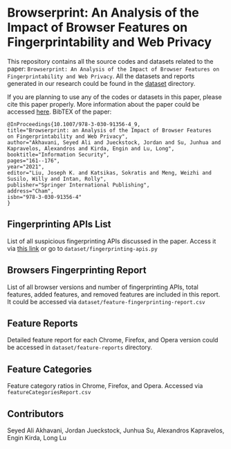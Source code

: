 # Browserprint: An Analysis of the Impact of Browser Features on Fingerprintability and Web Privacy

This repository contains all the source codes and datasets related to the paper: `Browserprint: An Analysis of the Impact of Browser Features on Fingerprintability and Web Privacy`.
All the datasets and reports generated in our research could be found in the [dataset](./dataset) directory.

If you are planning to use any of the codes or datasets in this paper, please cite this paper properly. More information about the paper could be accessed [here]( https://link.springer.com/chapter/10.1007/978-3-030-91356-4_9).
BibTEX of the paper:
```
@InProceedings{10.1007/978-3-030-91356-4_9,
title="Browserprint: an Analysis of the Impact of Browser Features on Fingerprintability and Web Privacy",
author="Akhavani, Seyed Ali and Jueckstock, Jordan and Su, Junhua and Kapravelos, Alexandros and Kirda, Engin and Lu, Long",
booktitle="Information Security",
pages="161--176",
year="2021",
editor="Liu, Joseph K. and Katsikas, Sokratis and Meng, Weizhi and Susilo, Willy and Intan, Rolly",
publisher="Springer International Publishing",
address="Cham",
isbn="978-3-030-91356-4"
}
```

## Fingerprinting APIs List
List of all suspicious fingerprinting APIs discussed in the paper. Access it via [this link](https://github.com/sa-akhavani/browserprint/blob/main/dataset/fingerprinting-apis.py) or go to ```dataset/fingerprinting-apis.py```

## Browsers Fingerprinting Report
List of all browser versions and number of fingerprinting APIs, total features, added features, and removed features are included in this report. It could be accessed via ```dataset/feature-fingerprinting-report.csv```

## Feature Reports
Detailed feature report for each Chrome, Firefox, and Opera version could be accessed in ```dataset/feature-reports``` directory.

## Feature Categories
Feature category ratios in Chrome, Firefox, and Opera. Accessed via ```featureCategoriesReport.csv```


## Contributors
Seyed Ali Akhavani, Jordan Jueckstock, Junhua Su, Alexandros Kapravelos, Engin Kirda, Long Lu
